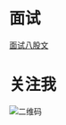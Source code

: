# 面试

[面试八股文](面试八股文.md )

# 关注我

![二维码](https://tva1.sinaimg.cn/large/007S8ZIlgy1gf4rgv7eugj307607674q.jpg)

